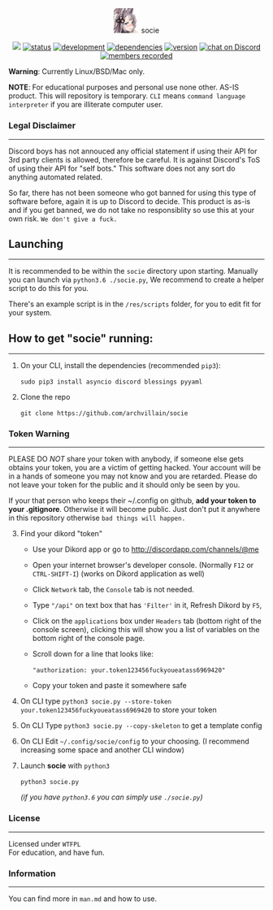 <p align="center">
<img src="res/logo/logo_small.png" alt="socie" width="50"/> socie
</p>
<p align="center">
    <a href="https://raw.githubusercontent.com/archvillain/socie/master/LICENSE" alt="WTFPL License">
        <img src="https://img.shields.io/badge/license-WTFPL-ff69b4.svg"/></a>
    <a href="#status">
        <img src="https://img.shields.io/badge/status-working-green.svg"
            alt="status"></a>
    <a href="#development">
        <img src="https://img.shields.io/badge/development-on hold-FFA500.svg"
            alt="development"></a>
    <a href="#dependencies">
        <img src="https://img.shields.io/badge/pip3-asyncio, discord, blessings-yellowgreen.svg"
            alt="dependencies"></a>
    <a href="#version">
        <img src="https://img.shields.io/badge/version-1.6-lightblue.svg"
            alt="version"></a>
    <a href="https://discord.gg/pzAfBJ">
        <img src="https://img.shields.io/discord/494990656603815950.svg?logo=discord"
            alt="chat on Discord"></a>
    <a href="#members">
        <img src="https://img.shields.io/badge/members-3-lightgrey.svg"
            alt="members recorded"></a>
</p>

__**Warning**__: Currently Linux/BSD/Mac only.

**NOTE**: For educational purposes and personal use none other. AS-IS product. This will repository is temporary. `CLI` means `command language interpreter` if you are illiterate computer user.

### Legal Disclaimer
--------------------------------

Discord boys has not annouced any official statement if using their
API for 3rd party clients is allowed, therefore be careful. It is against Discord's ToS of using their API for "self bots." This software does not any sort do anything automated related.

So far, there has not been someone who got banned for using this type of software before, again
it is up to Discord to decide. This product is as-is and if you get banned, we do not take no responsiblity so use this at your own risk. `We don't give a fuck.`


## Launching
------------------------
It is recommended to be within the `socie`
directory upon starting. Manually you can launch via `python3.6 ./socie.py`, 
We recommend to create a helper script to do this for you.

There's an example script is in the `/res/scripts` folder, for you to
edit fit for your system.


## How to get "socie" running:
-------------------------

1. On your CLI, install the dependencies (recommended `pip3`):

    `sudo pip3 install asyncio discord blessings pyyaml`

2. Clone the repo

    `git clone https://github.com/archvillain/socie`

### Token Warning
-------------------------------
PLEASE DO *NOT* share your token with anybody, if someone else gets obtains your token, you are a victim of getting hacked. Your account will be in a hands of someone you may not know and you are retarded. Please do not leave your token for the public and it should only be seen by you.

If your that person
who keeps their ~/.config on github, **add your token to your .gitignore**.
Otherwise it will become public. Just don't put it anywhere in this repository otherwise `bad things will happen.` 


3. Find your dikord "token"

    * Use your Dikord app or go to http://discordapp.com/channels/@me

    * Open your internet browser's developer console. (Normally `F12` or `CTRL-SHIFT-I`) (works on Dikord application as well)

    * Click `Network` tab, the `Console` tab is not needed.

    * Type `"/api"` on text box that has `'Filter'` in it, Refresh Dikord by `F5`, 

    * Click on the `applications` box under `Headers` tab (bottom right of the console screen), clicking this will show you a list of variables on the bottom right of the console page. 
    
    * Scroll down for a line that looks like:

        `"authorization: your.token123456fuckyoueatass6969420"`

    * Copy your token and paste it somewhere safe

4. On CLI type `python3 socie.py --store-token your.token123456fuckyoueatass6969420` to store your token

5. On CLI Type `python3 socie.py --copy-skeleton` to get a template config

6. On CLI Edit `~/.config/socie/config` to your choosing. (I recommend increasing some space and another CLI window)

7. Launch <b>socie</b> with `python3`

    `python3 socie.py`

    *(if you have `python3.6` you can simply use `./socie.py`)*


### License
-------------------------------

Licensed under `WTFPL` <br/>
For education, and have fun.

### Information
-------------------------------
You can find more in `man.md` and
how to use.
